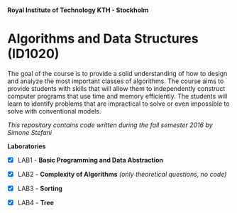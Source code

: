 #### Royal Institute of Technology KTH - Stockholm
# Algorithms and Data Structures (ID1020)
The goal of the course is to provide a solid understanding of how to design and analyze the most important classes of algorithms. The course aims to provide students with skills that will allow them to independently construct computer programs that use time and memory efficiently. The students will learn to identify problems that are impractical to solve or even impossible to solve with conventional models.

_This repository contains code written during the fall semester 2016 by Simone Stefani_

__Laboratories__
- [x] LAB1 - **Basic Programming and Data Abstraction**
- [x] LAB2 - **Complexity of Algorithms** _(only theoretical questions, no code)_
- [x] LAB3 - **Sorting**
- [x] LAB4 - **Tree**

